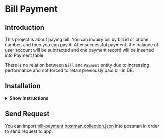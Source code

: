 # Bill Payment

## Introduction
This project is about paying bill. You can inquiry bill by bill id or phone number, and then you can pay it.
After successful payment, the balance of user account will be subtracted and one payment record will be inserted into Payment table. 

There is no relation between `Bill` and `Payment` entity due to increasing performance and not forced to retain previously paid bill in DB. 
## Installation

<details><summary><b>Show instructions</b></summary>

1. First pull mysql image using 
```bash 
docker pull mysql/mysql-server 
```

2. create directory for mysql data  
```bash
mkdir /tmp/mysql-data
```

3. Run MySql Using

   1. docker compose:

        ```bach 
        docker compose up
        ```

    2. Using DockerFile: 

        ```bash
        docker run -d --name mysql --rm -v /tmp/mysql-data:/var/lib/mysql -e MYSQL_ROOT_PASSWORD=root -e MYSQL_DATABASE=billpayment -e MYSQL_ROOT_HOST='%' -p 3306:3306 -it mysql/mysql-server
        ```

## How to Run
* Run app using IDE with profile `mysql` or `h2` or command `mvn clean package`
</details>

## Send Request
You can import [bill-payment.postman_collection.json](src%2Fmain%2Fresources%2Fpostman%2Fbill-payment.postman_collection.json) into postman in order to send request to app.